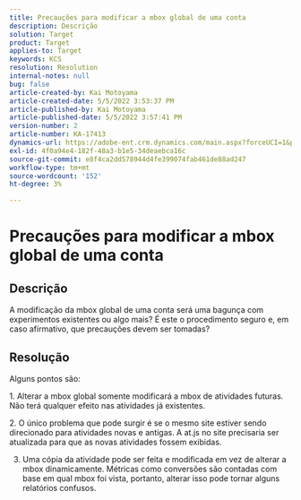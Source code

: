 ```yaml
---
title: Precauções para modificar a mbox global de uma conta
description: Descrição
solution: Target
product: Target
applies-to: Target
keywords: KCS
resolution: Resolution
internal-notes: null
bug: false
article-created-by: Kai Motoyama
article-created-date: 5/5/2022 3:53:37 PM
article-published-by: Kai Motoyama
article-published-date: 5/5/2022 3:57:41 PM
version-number: 2
article-number: KA-17413
dynamics-url: https://adobe-ent.crm.dynamics.com/main.aspx?forceUCI=1&pagetype=entityrecord&etn=knowledgearticle&id=2a81d185-8bcc-ec11-a7b5-6045bd00d995
exl-id: 4f0a94e4-182f-48a3-b1e5-34deaebca16c
source-git-commit: e8f4ca2dd578944d4fe399074fab461de88ad247
workflow-type: tm+mt
source-wordcount: '152'
ht-degree: 3%

---
```


# Precauções para modificar a mbox global de uma conta

## Descrição

A modificação da mbox global de uma conta será uma bagunça com experimentos existentes ou algo mais? É este o procedimento seguro e, em caso afirmativo, que precauções devem ser tomadas?

## Resolução


Alguns pontos são:

1. Alterar a mbox global somente modificará a mbox de atividades futuras. Não terá qualquer efeito nas atividades já existentes.

2. O único problema que pode surgir é se o mesmo site estiver sendo direcionado para atividades novas e antigas. A at.js no site precisaria ser atualizada para que as novas atividades fossem exibidas.

3. Uma cópia da atividade pode ser feita e modificada em vez de alterar a mbox dinamicamente. Métricas como conversões são contadas com base em qual mbox foi vista, portanto, alterar isso pode tornar alguns relatórios confusos.
